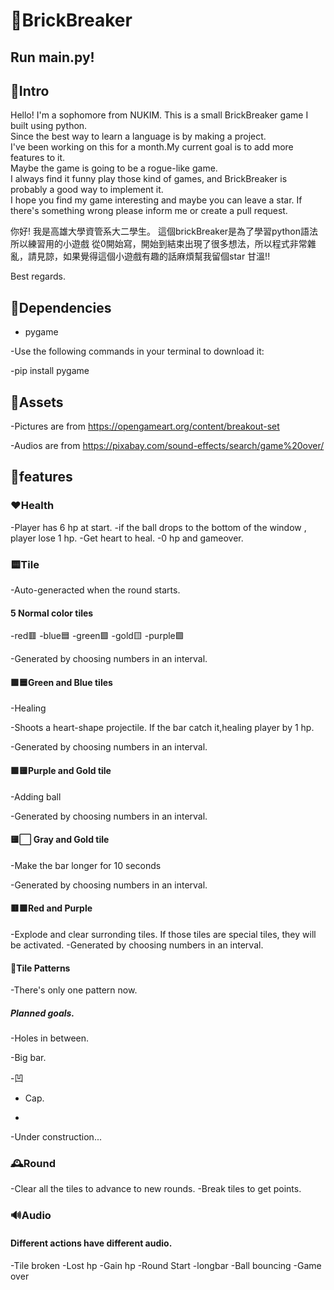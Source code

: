 # 🏀BrickBreaker

## Run main.py!

## 📄Intro

Hello! I'm a sophomore from NUKIM. This is a small BrickBreaker game I built using python.   
Since the best way to learn a language is by making a project.  
I've been working on this for a month.My current goal is to add more features to it.  
Maybe the game is going to be a rogue-like game.  
I always find it funny play those kind of games, and BrickBreaker is probably a good way to implement it.  
I hope you find my game interesting and maybe you can leave a star. If there's something wrong please inform me or create a pull request.  


你好! 我是高雄大學資管系大二學生。 這個brickBreaker是為了學習python語法所以練習用的小遊戲
從0開始寫，開始到結束出現了很多想法，所以程式非常雜亂，請見諒，如果覺得這個小遊戲有趣的話麻煩幫我留個star 甘溫!!

Best regards.

## 📒Dependencies

- pygame

-Use the following commands in your terminal to download it:

-pip install pygame


## 📃Assets

-Pictures are from https://opengameart.org/content/breakout-set

-Audios are from https://pixabay.com/sound-effects/search/game%20over/


## 🗿features

###  ❤️Health

-Player has 6 hp at start.
-if the ball drops to the bottom of the window , player lose 1 hp.
-Get heart to heal.
-0 hp and gameover.

### 🟨Tile

-Auto-generacted when the round starts.

#### 5 Normal color tiles

-red🟥
-blue🟦
-green🟩
-gold🟨
-purple🟪

-Generated by choosing numbers in an interval.

#### 🟩🟦Green and Blue tiles

-Healing

-Shoots a heart-shape projectile. If the bar catch it,healing player by 1 hp. 

-Generated by choosing numbers in an interval.

#### 🟪🟨Purple and Gold tile

-Adding ball

-Generated by choosing numbers in an interval.

#### 🟨⬜ Gray and Gold tile

-Make the bar longer for 10 seconds

-Generated by choosing numbers in an interval.

#### 🟥🟪Red and Purple

-Explode and clear surronding tiles. If those tiles are special tiles, they will be activated.
-Generated by choosing numbers in an interval.

#### 🎲Tile Patterns

-There's only one pattern now.

##### Planned goals.

-Holes in between.

-Big bar.

-凹

- Cap.

- 

-Under construction...

### 🕰️Round 

-Clear all the tiles to advance to new rounds.
-Break tiles to get points.

### 🔊Audio

#### Different actions have different audio.

-Tile broken
-Lost hp
-Gain hp
-Round Start 
-longbar
-Ball bouncing
-Game over
